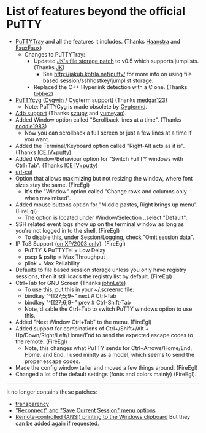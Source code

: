# List of features beyond the official PuTTY #
  * [PuTTYTray](http://puttytray.goeswhere.com/) and all the features it includes. (Thanks [Haanstra](http://haanstra.eu/putty/) and [FauxFaux](https://puttytray.goeswhere.com/))
    * Changes to PuTTYTray:
      * Updated [JK's file storage patch](http://jakub.kotrla.net/putty/) to v0.5 which supports jumplists. (Thanks [JK](http://jakub.kotrla.net/putty/))
        * See http://jakub.kotrla.net/putty/ for more info on using file based session/sshhostkey/jumplist storage.
      * Replaced the C++ Hyperlink detection with a C one. (Thanks [tobbez](http://ryara.net/putty-url/))
  * [PuTTYcyg](http://code.google.com/p/puttycyg/) ([Cygwin](http://www.cygwin.com) / Cygterm support) (Thanks [medgar123](http://code.google.com/p/puttycyg/))
    * Note: PuTTYCyg is made obsolete by [Cygtermd](http://www.chiark.greenend.org.uk/~sgtatham/putty/wishlist/cygwin-terminal-window.html).
  * [Adb support](https://github.com/yumeyao/PuTTY/commit/bef77b07135b98f5d238503c06001df6e51950b2) (Thanks [sztupy](https://github.com/sztupy/adbputty/commits/master) and [yumeyao](https://github.com/yumeyao/PuTTYTray)).
  * Added Window option called "Scrollback lines at a time". (Thanks [noodle1983](https://github.com/noodle1983/putty-nd))
    * Now you can scrollback a full screen or just a few lines at a time if you want.
  * Added the Terminal/Keyboard option called "Right-Alt acts as it is". (Thanks [ICE IV+putty](http://ice.hotmint.com/putty/))
  * Added Window/Behaviour option for "Switch FuTTY windows with Ctrl+Tab". (Thanks [ICE IV+putty](http://ice.hotmint.com/putty/))
  * [url-cut](http://koti.mbnet.fi/axh/putty-ntrans.html)
  * Option that allows maximizing but not resizing the window, where font sizes stay the same. (FireEgl)
    * It's the "Window" option called "Change rows and columns only when maximised".
  * Added mouse buttons option for "Middle pastes, Right brings up menu". (FireEgl)
    * The option is located under Window/Selection ..select "Default".
  * SSH related event logs show up on the terminal window as long as you're not logged in to the shell. (FireEgl)
    * To disable this, under Session/Logging, check "Omit session data".
  * IP ToS Support ([on XP/2003 only](http://support.microsoft.com/default.aspx?scid=kb;EN-US;q248611)). (FireEgl)
    * PuTTY & PuTTYTel = Low Delay
    * pscp & psftp = Max Throughput
    * plink = Max Reliability
  * Defaults to file based session storage unless you only have registry sessions, then it still loads the registry list by default. (FireEgl)
  * Ctrl+Tab for GNU Screen  (Thanks [johnLate](https://github.com/sewpafly/puttycygtray/commit/b760c9b6149d1248e930497c084486fb05934d0e))
    * To use this, put this in your ~/.screenrc file:
    * bindkey "^[[27;5;9~" next	# Ctrl-Tab
    * bindkey "^[[27;6;9~" prev	# Ctrl-Shift-Tab
    * Note, disable the Ctrl+Tab to switch PuTTY windows option to use this.
  * Added "Next Window	Ctrl+Tab" to the menu. (FireEgl)
  * Added support for combinations of Ctrl+/Shift+/Alt + Up/Down/Right/Left/Home/End to send the expected escape codes to the remote. (FireEgl)
    * Note, this changes what PuTTY sends for Ctrl+Arrows/Home/End, Home, and End.  I used mintty as a model, which seems to send the proper escape codes.
  * Made the config window taller and moved a few things around. (FireEgl)
  * Changed a lot of the default settings (fonts and colors mainly) (FireEgl).


---


It no longer contains these patches:
  * [transparency](http://sedlacek.biz/blog/putty/transparency/)
  * ["Reconnect" and "Save Current Session" menu options](http://dj1.willowmail.com/~jeske/Projects/Putty/)
  * [Remote-controlled (ANSI) printing to the Windows clipboard](http://ericmason.net/putty/putty-0.60-clip.patch)
But they can be added again if requested.